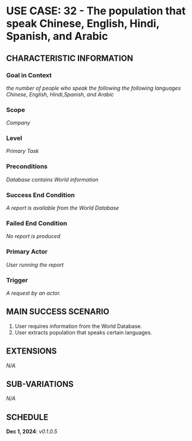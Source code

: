 # USE CASE: 32 - The population that speak Chinese, English, Hindi, Spanish, and Arabic
## CHARACTERISTIC INFORMATION

### Goal in Context

*the number of people who speak the following the following languages Chinese, English, Hindi,Spanish, and Arabic*

### Scope

*Company*

### Level

*Primary Task*

### Preconditions

*Database contains World information*

### Success End Condition

*A report is available from the World Database*

### Failed End Condition

*No report is produced*

### Primary Actor

*User running the report*

### Trigger

*A request by an actor.*

## MAIN SUCCESS SCENARIO

1. User requires information from the World Database.
2. User extracts population that speaks certain languages.

## EXTENSIONS

*N/A*

## SUB-VARIATIONS

*N/A*

## SCHEDULE

**Dec 1, 2024**: *v0.1.0.5*